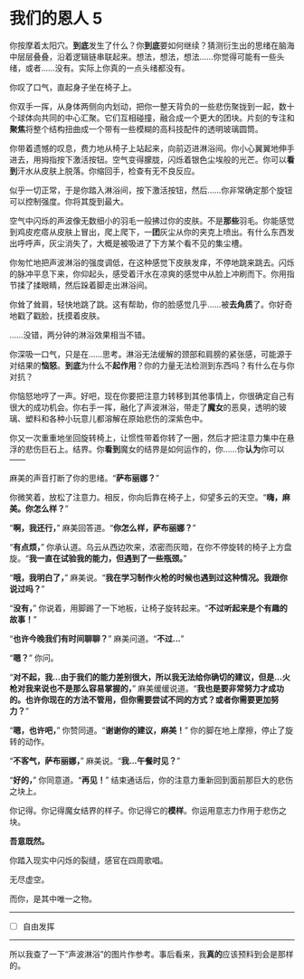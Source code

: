 # 我们的恩人 5

你按摩着太阳穴。**到底**发生了什么？你**到底**要如何继续？猜测衍生出的思绪在脑海中层层叠叠，沿着逻辑链串联起来。想法，想法，想法……你觉得可能有一些头绪，或者……没有。实际上你真的一点头绪都没有。

你叹了口气，直起身子坐在椅子上。

你双手一挥，从身体两侧向内划动，把你一整天背负的一些悲伤聚拢到一起，数十个球体向共同的中心汇聚。它们互相碰撞，融合成一个更大的团块。片刻的专注和**聚焦**将整个结构扭曲成一个带有一些模糊的高科技配件的透明玻璃圆筒。

你带着遗憾的叹息，费力地从椅子上站起来，向前迈进淋浴间。你小心翼翼地伸手进去，用拇指按下激活按钮。空气变得朦胧，闪烁着银色尘埃般的光芒。你可以**看到**汗水从皮肤上脱落。你缩回手，检查有无不良反应。

似乎一切正常，于是你踏入淋浴间，按下激活按钮，然后……你非常确定那个旋钮可以控制强度。你将其旋到最大。

空气中闪烁的声波像无数细小的羽毛一般拂过你的皮肤。不是**那些**羽毛。你能感觉到鸡皮疙瘩从皮肤上冒出，爬上爬下，一**团**灰尘从你的夹克上喷出。有什么东西发出呼呼声，灰尘消失了，大概是被吸进了下方某个看不见的集尘槽。

你匆忙地把声波淋浴的强度调低，在这种感觉下皮肤发痒，不停地跳来跳去。闪烁的脉冲平息下来，你仰起头，感受着汗水在凉爽的感觉中从脸上冲刷而下。你用指节揉了揉眼睛，然后跺着脚走出淋浴间。

你耸了耸肩，轻快地跳了跳。这有帮助，你的脸感觉几乎……被**去角质**了。你好奇地戳了戳脸，抚摸着皮肤。

……没错，两分钟的淋浴效果相当不错。

你深吸一口气，只是在……思考。淋浴无法缓解的颈部和肩膀的紧张感，可能源于对结果的**恼怒**。**到底**为什么不**起作用**？你的力量无法检测到东西吗？有什么在与你对抗？

你恼怒地哼了一声。好吧，现在你要把注意力转移到其他事情上，你很确定自己有很大的成功机会。你右手一挥，融化了声波淋浴，带走了**魔女**的恶臭，透明的玻璃、塑料和各种小玩意儿都溶解在原始悲伤的深紫色中。

你又一次重重地坐回旋转椅上，让惯性带着你转了一圈，然后才把注意力集中在悬浮的悲伤巨石上。结界。你**看到**魔女的结界是如何运作的，你……你**认为**你可以——

麻美的声音打断了你的思绪。“**萨布丽娜？**”

你微笑着，放松了注意力。相反，你向后靠在椅子上，仰望多云的天空。“**嗨，麻美。你怎么样？**”

“**啊，我还行，**” 麻美回答道。“**你怎么样，萨布丽娜？**”

“**有点烦，**” 你承认道。乌云从西边吹来，浓密而灰暗，在你不停旋转的椅子上方盘旋。“**我一直在试验我的能力，但遇到了一些瓶颈。**”

“**哦，我明白了，**” 麻美说。“**我在学习制作火枪的时候也遇到过这种情况。我跟你说过吗？**”

“**没有，**” 你说着，用脚踢了一下地板，让椅子旋转起来。“**不过听起来是个有趣的故事！**”

“**也许今晚我们有时间聊聊？**” 麻美问道。“**不过...**”

“**嗯？**” 你问。

“**对不起，我...由于我们的能力差别很大，所以我无法给你确切的建议，但是...火枪对我来说也不是那么容易掌握的，**” 麻美缓缓说道。“**我也是要非常努力才成功的。也许你现在的方法不管用，但你需要尝试不同的方式？或者你需要更加努力？**”

“**嗯，也许吧，**” 你赞同道。“**谢谢你的建议，麻美！**” 你的脚在地上摩擦，停止了旋转的动作。

“**不客气，萨布丽娜，**” 麻美说。“**我...午餐时见？**”

“**好的，**” 你同意道。“**再见！**” 结束通话后，你的注意力重新回到面前那巨大的悲伤之块上。

你记得。你记得魔女结界的样子。你记得它的**模样**。你运用意志力作用于悲伤之块。

**吾意既然。**

你踏入现实中闪烁的裂缝，感官在四周歌唱。

无尽虚空。

而你，是其中唯一之物。

---

- [ ] 自由发挥

---

所以我查了一下“声波淋浴”的图片作参考。事后看来，我**真的**应该预料到会是那样的。
